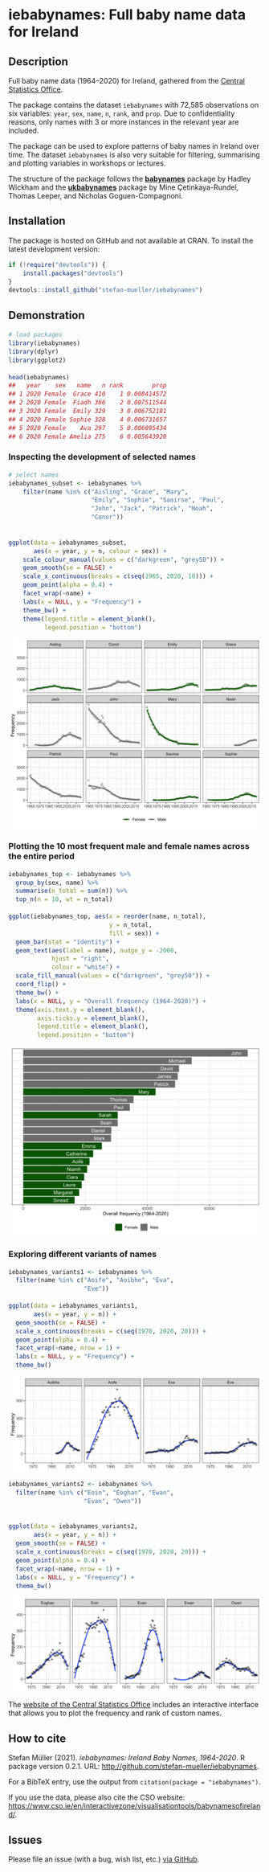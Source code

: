 
# iebabynames: Full baby name data for Ireland

## Description

Full baby name data (1964–2020) for Ireland, gathered from the [Central
Statistics
Office](https://www.cso.ie/en/interactivezone/visualisationtools/babynamesofireland/).

The package contains the dataset `iebabynames` with 72,585 observations
on six variables: `year`, `sex`, `name`, `n`, `rank`, and `prop`. Due to
confidentiality reasons, only names with 3 or more instances in the
relevant year are included.

The package can be used to explore patterns of baby names in Ireland
over time. The dataset `iebabynames` is also very suitable for
filtering, summarising and plotting variables in workshops or lectures.

The structure of the package follows the
[**babynames**](https://cran.r-project.org/web/packages/babynames/index.html)
package by Hadley Wickham and the
[**ukbabynames**](https://mine-cetinkaya-rundel.github.io/ukbabynames/)
package by Mine Çetinkaya-Rundel, Thomas Leeper, and Nicholas
Goguen-Compagnoni.

## Installation

The package is hosted on GitHub and not available at CRAN. To install
the latest development version:

``` r
if (!require("devtools")) {
    install.packages("devtools")
}
devtools::install_github("stefan-mueller/iebabynames") 
```

## Demonstration

``` r
# load packages
library(iebabynames)
library(dplyr)
library(ggplot2)

head(iebabynames)
##   year    sex   name   n rank        prop
## 1 2020 Female  Grace 410    1 0.008414572
## 2 2020 Female  Fiadh 366    2 0.007511544
## 3 2020 Female  Emily 329    3 0.006752181
## 4 2020 Female Sophie 328    4 0.006731657
## 5 2020 Female    Ava 297    5 0.006095434
## 6 2020 Female Amelia 275    6 0.005643920
```

### Inspecting the development of selected names

``` r
# select names
iebabynames_subset <- iebabynames %>% 
    filter(name %in% c("Aisling", "Grace", "Mary",
                       "Emily", "Sophie", "Saoirse", "Paul",
                       "John", "Jack", "Patrick", "Noah",
                       "Conor"))


ggplot(data = iebabynames_subset,
       aes(x = year, y = n, colour = sex)) +
    scale_colour_manual(values = c("darkgreen", "grey50")) +
    geom_smooth(se = FALSE) +
    scale_x_continuous(breaks = c(seq(1965, 2020, 10))) +
    geom_point(alpha = 0.4) +
    facet_wrap(~name) +
    labs(x = NULL, y = "Frequency") +
    theme_bw() +
    theme(legend.title = element_blank(),
          legend.position = "bottom")
```

![](man/images/unnamed-chunk-4-1.png)<!-- -->

### Plotting the 10 most frequent male and female names across the entire period

``` r
iebabynames_top <- iebabynames %>% 
  group_by(sex, name) %>% 
  summarise(n_total = sum(n)) %>% 
  top_n(n = 10, wt = n_total)

ggplot(iebabynames_top, aes(x = reorder(name, n_total),
                            y = n_total,
                            fill = sex)) +
  geom_bar(stat = "identity") +
  geom_text(aes(label = name), nudge_y = -2000, 
            hjust = "right",
            colour = "white") +
  scale_fill_manual(values = c("darkgreen", "grey50")) +
  coord_flip() +
  theme_bw() +
  labs(x = NULL, y = "Overall frequency (1964-2020)") +
  theme(axis.text.y = element_blank(),
        axis.ticks.y = element_blank(),
        legend.title = element_blank(),
        legend.position = "bottom") 
```

![](man/images/unnamed-chunk-5-1.png)<!-- -->

### Exploring different variants of names

``` r
iebabynames_variants1 <- iebabynames %>% 
  filter(name %in% c("Aoife", "Aoibhe", "Eva",
                     "Eve"))

ggplot(data = iebabynames_variants1,
       aes(x = year, y = n)) +
  geom_smooth(se = FALSE) +
  scale_x_continuous(breaks = c(seq(1970, 2020, 20))) +
  geom_point(alpha = 0.4) +
  facet_wrap(~name, nrow = 1) +
  labs(x = NULL, y = "Frequency") +
  theme_bw()
```

![](man/images/unnamed-chunk-6-1.png)<!-- -->

``` r
iebabynames_variants2 <- iebabynames %>% 
  filter(name %in% c("Eoin", "Eoghan", "Ewan",
                     "Evan", "Owen"))


ggplot(data = iebabynames_variants2,
       aes(x = year, y = n)) +
  geom_smooth(se = FALSE) +
  scale_x_continuous(breaks = c(seq(1970, 2020, 20))) +
  geom_point(alpha = 0.4) +
  facet_wrap(~name, nrow = 1) +
  labs(x = NULL, y = "Frequency") +
  theme_bw()
```

![](man/images/unnamed-chunk-7-1.png)<!-- -->

The [website of the Central Statistics
Office](https://www.cso.ie/en/interactivezone/visualisationtools/babynamesofireland/)
includes an interactive interface that allows you to plot the frequency
and rank of custom names.

## How to cite

Stefan Müller (2021). *iebabynames: Ireland Baby Names, 1964-2020*. R
package version 0.2.1. URL:
<http://github.com/stefan-mueller/iebabynames>.

For a BibTeX entry, use the output from
`citation(package = "iebabynames")`.

If you use the data, please also cite the CSO website:
<https://www.cso.ie/en/interactivezone/visualisationtools/babynamesofireland/>.

## Issues

Please file an issue (with a bug, wish list, etc.) [via
GitHub](https://github.com/stefan-mueller/iebabynames/issues).
